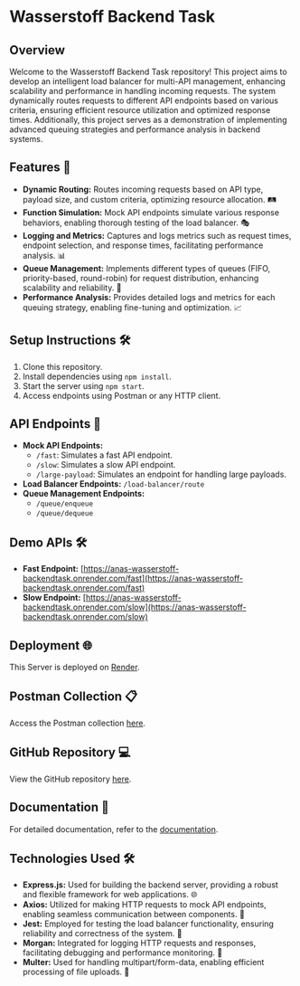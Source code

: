 # Wasserstoff Backend Task

## Overview
Welcome to the Wasserstoff Backend Task repository! This project aims to develop an intelligent load balancer for multi-API management, enhancing scalability and performance in handling incoming requests. The system dynamically routes requests to different API endpoints based on various criteria, ensuring efficient resource utilization and optimized response times. Additionally, this project serves as a demonstration of implementing advanced queuing strategies and performance analysis in backend systems.

## Features 🚀
- **Dynamic Routing:** Routes incoming requests based on API type, payload size, and custom criteria, optimizing resource allocation. 🛤️
- **Function Simulation:** Mock API endpoints simulate various response behaviors, enabling thorough testing of the load balancer. 🎭
- **Logging and Metrics:** Captures and logs metrics such as request times, endpoint selection, and response times, facilitating performance analysis. 📊
- **Queue Management:** Implements different types of queues (FIFO, priority-based, round-robin) for request distribution, enhancing scalability and reliability. 🔄
- **Performance Analysis:** Provides detailed logs and metrics for each queuing strategy, enabling fine-tuning and optimization. 📈

## Setup Instructions 🛠️
1. Clone this repository.
2. Install dependencies using `npm install`.
3. Start the server using `npm start`.
4. Access endpoints using Postman or any HTTP client.

## API Endpoints 📡
- **Mock API Endpoints:**
  - `/fast`: Simulates a fast API endpoint.
  - `/slow`: Simulates a slow API endpoint.
  - `/large-payload`: Simulates an endpoint for handling large payloads.
- **Load Balancer Endpoints:** `/load-balancer/route`
- **Queue Management Endpoints:**
  - `/queue/enqueue`
  - `/queue/dequeue`

## Demo APIs 🛠️
- **Fast Endpoint:** [https://anas-wasserstoff-backendtask.onrender.com/fast](https://anas-wasserstoff-backendtask.onrender.com/fast)
- **Slow Endpoint:** [https://anas-wasserstoff-backendtask.onrender.com/slow](https://anas-wasserstoff-backendtask.onrender.com/slow)

## Deployment 🌐
This Server is deployed on [Render](https://anas-wasserstoff-backendtask.onrender.com).

## Postman Collection 📋
Access the Postman collection [here](https://drive.google.com/file/d/1fkSkzwObPq6wS-eUtAljblUpEn8A_K7X/view?usp=sharing).

## GitHub Repository 💻
View the GitHub repository [here](https://github.com/Anasklbm/anas-wasserstoff-BackendTask).

## Documentation 📄
For detailed documentation, refer to the [documentation](https://drive.google.com/file/d/19oKHI8GjBFOSC7MqRJjwkiYTAnYeoyGT/view?usp=sharing).

## Technologies Used 🛠️
- **Express.js:** Used for building the backend server, providing a robust and flexible framework for web applications. 🌐
- **Axios:** Utilized for making HTTP requests to mock API endpoints, enabling seamless communication between components. 📡
- **Jest:** Employed for testing the load balancer functionality, ensuring reliability and correctness of the system. 🧪
- **Morgan:** Integrated for logging HTTP requests and responses, facilitating debugging and performance monitoring. 📝
- **Multer:** Used for handling multipart/form-data, enabling efficient processing of file uploads. 📁

